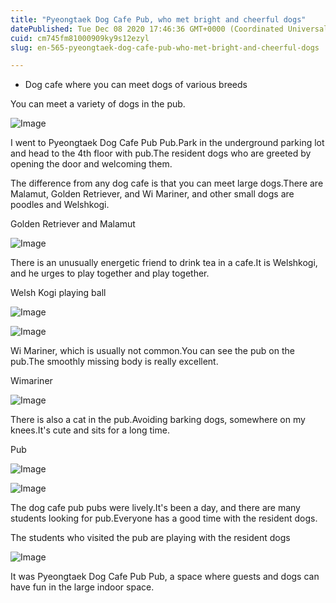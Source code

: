 ```yaml
---
title: "Pyeongtaek Dog Cafe Pub, who met bright and cheerful dogs"
datePublished: Tue Dec 08 2020 17:46:36 GMT+0000 (Coordinated Universal Time)
cuid: cm745fm81000909ky9s12ezyl
slug: en-565-pyeongtaek-dog-cafe-pub-who-met-bright-and-cheerful-dogs

---
```



- Dog cafe where you can meet dogs of various breeds

You can meet a variety of dogs in the pub.

![Image](https://cdn.hashnode.com/res/hashnode/image/upload/v1739500062229/d2e75175-682e-4c20-a26b-f5ff27f05184.jpeg)

I went to Pyeongtaek Dog Cafe Pub Pub.Park in the underground parking lot and head to the 4th floor with pub.The resident dogs who are greeted by opening the door and welcoming them.

The difference from any dog ​​cafe is that you can meet large dogs.There are Malamut, Golden Retriever, and Wi Mariner, and other small dogs are poodles and Welshkogi.

Golden Retriever and Malamut

![Image](https://cdn.hashnode.com/res/hashnode/image/upload/v1739500064000/e317cfae-457e-4006-8fea-4fe464df3c21.jpeg)

There is an unusually energetic friend to drink tea in a cafe.It is Welshkogi, and he urges to play together and play together.

Welsh Kogi playing ball

![Image](https://cdn.hashnode.com/res/hashnode/image/upload/v1739500066200/6533a199-c3a3-4d44-b241-57a4a0725501.jpeg)

![Image](https://cdn.hashnode.com/res/hashnode/image/upload/v1739500068035/ad260070-708a-4cc9-8503-cd5eedb3a84c.jpeg)

Wi Mariner, which is usually not common.You can see the pub on the pub.The smoothly missing body is really excellent.

Wimariner

![Image](https://cdn.hashnode.com/res/hashnode/image/upload/v1739500070026/6c42c51f-6add-4886-836a-f337749b2f4f.jpeg)

There is also a cat in the pub.Avoiding barking dogs, somewhere on my knees.It's cute and sits for a long time.

Pub

![Image](https://cdn.hashnode.com/res/hashnode/image/upload/v1739500071821/e0c5245b-891e-4947-8c71-9e74ba4ea616.jpeg)

![Image](https://cdn.hashnode.com/res/hashnode/image/upload/v1739500073413/89f6f5ef-b970-4e29-8b52-87089840565e.jpeg)

The dog cafe pub pubs were lively.It's been a day, and there are many students looking for pub.Everyone has a good time with the resident dogs.

The students who visited the pub are playing with the resident dogs

![Image](https://cdn.hashnode.com/res/hashnode/image/upload/v1739500075619/674691a5-c6f3-4a0a-b5ab-8858bb69686d.jpeg)

It was Pyeongtaek Dog Cafe Pub Pub, a space where guests and dogs can have fun in the large indoor space.
